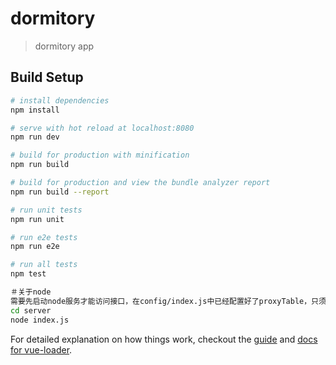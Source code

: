 # dormitory

> dormitory app

## Build Setup

``` bash
# install dependencies
npm install

# serve with hot reload at localhost:8080
npm run dev

# build for production with minification
npm run build

# build for production and view the bundle analyzer report
npm run build --report

# run unit tests
npm run unit

# run e2e tests
npm run e2e

# run all tests
npm test

＃关于node
需要先启动node服务才能访问接口，在config/index.js中已经配置好了proxyTable，只须执行以下步骤。
cd server
node index.js
```

For detailed explanation on how things work, checkout the [guide](http://vuejs-templates.github.io/webpack/) and [docs for vue-loader](http://vuejs.github.io/vue-loader).
